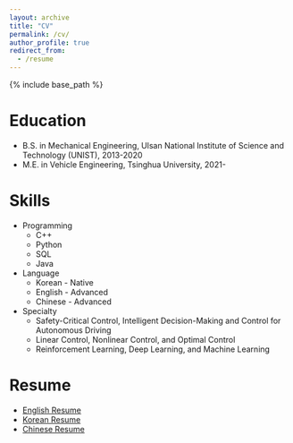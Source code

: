 ```yaml
---
layout: archive
title: "CV"
permalink: /cv/
author_profile: true
redirect_from:
  - /resume
---
```


{% include base_path %}


Education
======
* B.S. in Mechanical Engineering, Ulsan National Institute of Science and Technology (UNIST), 2013-2020
* M.E. in Vehicle Engineering, Tsinghua University, 2021-
  
Skills
======
* Programming
  * C++
  * Python
  * SQL
  * Java
* Language
  * Korean  - Native
  * English - Advanced
  * Chinese - Advanced
* Specialty
  * Safety-Critical Control, Intelligent Decision-Making and Control for Autonomous Driving
  * Linear Control, Nonlinear Control, and Optimal Control
  * Reinforcement Learning, Deep Learning, and Machine Learning

<!-- 
Publications
======
  <ul>{% for post in site.publications %}
    {% include archive-single-cv.html %}
  {% endfor %}</ul>
  
Talks
======
  <ul>{% for post in site.talks %}
    {% include archive-single-talk-cv.html %}
  {% endfor %}</ul>
  
Teaching
======
  <ul>{% for post in site.teaching %}
    {% include archive-single-cv.html %}
  {% endfor %}</ul>

 -->
 
Resume
======
* [English Resume](https://rlsotlr01.github.io/files/Resume_eng.pdf)
* [Korean Resume](https://rlsotlr01.github.io/files/Resume_kor.pdf)
* [Chinese Resume](https://rlsotlr01.github.io/files/Resume_chn.pdf)
